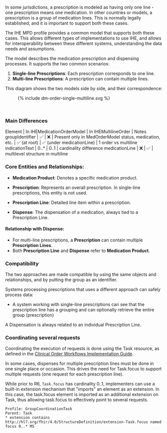 
In some jurisdictions, a prescription is modeled as having only one line - one prescription means one medication. In other countries or models, a prescription is a group of medication lines. This is normally legally established, and it is important to support both these cases.

The IHE MPD profile provides a common model that supports both these cases. This allows different types of implementations to use IHE, and allows for interoperability between these different systems, understanding the data needs and assumptions.

The model describes the medication prescription and dispensing processes. It supports the two common scenarios:

1. **Single-line Prescriptions**: Each prescription corresponds to one line.
2. **Multi-line Prescriptions**: A prescription can contain multiple lines.

This diagram shows the two models side by side, and their correspondence:
<figure>
  {% include dm-order-single-multiline.svg %}
</figure>
<br clear="all"/>

### Main Differences
Element | In IHEMedicationOrderModel | In IHEMultilineOrder | Notes
groupIdentifier | ✅ | ❌ | Present only in MedOrderModel
status, medication, etc. | ✅ (at root) | ✅ (under medicationLine) | 1 order vs multiline
indicationText | 0..* | 0..1 | cardinality difference
medicationLine | ❌ | ✅ | multilevel structure in multiline

### Core Entities and Relationships:

- **Medication Product**: Denotes a specific medication product.
  
- **Prescription**: Represents an overall prescription. In single-line prescriptions, this entity is not used.

- **Prescription Line**: Detailed line item within a prescription.

- **Dispense**: The dispensation of a medication, always tied to a Prescription Line.




#### Relationship with Dispense:

- For multi-line prescriptions, a **Prescription** can contain multiple **Prescription Lines**.
- Both **Prescription Line** and **Dispense** refer to **Medication Product**.



### Compatibility

The two approaches are made compatible by using the same objects and relationships, and by putting the group as an identifier.

Systems processing prescriptions that uses a different approach can safely process data: 
* A system working with single-line prescriptions can see that the prescription line has a grouping and can optionally retrieve the entire group (prescription)

A Dispensation is always related to an individual Prescription Line.


### Coordinating several requests

Coordinating the execution of requests is done using the Task resource, as defined in the [Clinical Order Workflows Implementation Guide](https://hl7.org/fhir/uv/cow/2025May/using-task.html).

In some cases, dispenses for multiple prescription lines must be done in one single place or occasion. This drives the need for Task.focus to support multiple requests (one request for each prescription line). 

While prior to R6, `Task.focus` has cardinality 0..1, implementers can use a built-in extension mechanism that "imports" an element as an extension. In this case, the task.focus element is imported as an additional extension on Task, thus allowing task.focus to effectively point to several requests.

```
Profile: GroupCoordinationTask
Parent: Task
* extension contains http://hl7.org/fhir/4.0/StructureDefinition/extension-Task.focus named focus 0..* MS
```


